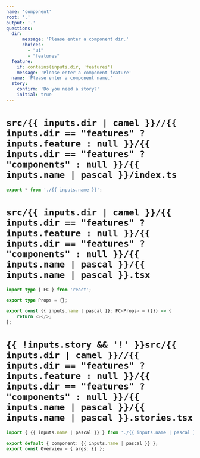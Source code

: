 ```yaml
---
name: 'component'
root: '.'
output: '.'
questions:
  dir:
      message: 'Please enter a component dir.'
      choices:
        - "ui"
        - "features"
  feature:
    if: contains(inputs.dir, 'features')
    message: 'Please enter a component feature'
  name: 'Please enter a component name.'
  story:
    confirm: 'Do you need a story?'
    initial: true
---
```


# `src/{{ inputs.dir | camel }}//{{ inputs.dir == "features" ? inputs.feature : null }}/{{ inputs.dir == "features" ? "components" : null }}/{{ inputs.name | pascal }}/index.ts`

```typescript
export * from './{{ inputs.name }}';
```

# `src/{{ inputs.dir | camel }}/{{ inputs.dir == "features" ? inputs.feature : null }}/{{ inputs.dir == "features" ? "components" : null }}/{{ inputs.name | pascal }}/{{ inputs.name | pascal }}.tsx`

```typescript
import type { FC } from 'react';

export type Props = {};

export const {{ inputs.name | pascal }}: FC<Props> = ({}) => {
    return <></>;
};

```

# `{{ !inputs.story && '!' }}src/{{ inputs.dir | camel }}//{{ inputs.dir == "features" ? inputs.feature : null }}/{{ inputs.dir == "features" ? "components" : null }}/{{ inputs.name | pascal }}/{{ inputs.name | pascal }}.stories.tsx`

```typescript
import { {{ inputs.name | pascal }} } from './{{ inputs.name | pascal }}';

export default { component: {{ inputs.name | pascal }} };
export const Overview = { args: {} };
```